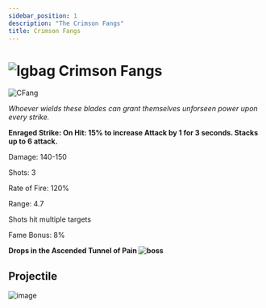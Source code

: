 ```yaml
---
sidebar_position: 1
description: "The Crimson Fangs"
title: Crimson Fangs
---
```


# ![lgbag](https://media.discordapp.net/attachments/1026159786313650256/1045193424116133948/Legendary_Bag.png?width=67&height=67) Crimson Fangs

![CFang](https://i.imgur.com/pcp26pb.png)

<i>Whoever wields these blades can grant themselves unforseen power upon every strike.</i>

**Enraged Strike: On Hit: 15% to increase Attack by 1 for 3 seconds. Stacks up to 6 attack.**

Damage: 140-150

Shots: 3

Rate of Fire: 120% 

Range: 4.7

Shots hit multiple targets


Fame Bonus: 8%



**Drops in the Ascended Tunnel of Pain ![boss](https://media.discordapp.net/attachments/1160413917747617853/1160414185302265876/Allseeing_Horror.png?ex=653492ed&is=65221ded&hm=f8b19188fae75dbb7167842e79d20bf27fcd278fc59de4d478b73e9d6d733428&=&width=190&height=176)**

## Projectile

![image](https://cdn.discordapp.com/attachments/1160376179996496013/1170801862686036040/crim_blades.gif?ex=6591bc34&is=657f4734&hm=497668c4c6f5348aa8a472a44cee9950b8ba0a6abb4d0947d10c5c305301d5d5&)
